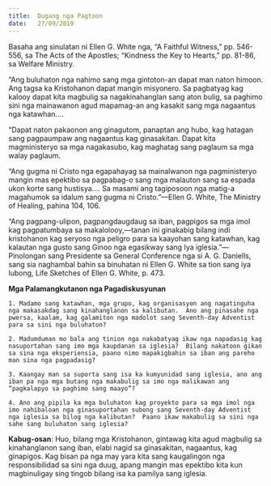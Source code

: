 ```yaml
---
title:  Dugang nga Pagtoon
date:   27/09/2019
---
```


Basaha ang sinulatan ni Ellen G. White nga, “A Faithful Witness,” pp. 546-556, sa The Acts of the Apostles; “Kindness the Key to Hearts,” pp. 81-86, sa Welfare Ministry.

“Ang buluhaton nga nahimo sang mga gintoton-an dapat man naton himoon.  Ang tagsa ka Kristohanon dapat mangin misyonero.  Sa pagbatyag kag kalooy dapat kita magbulig sa nagakinahanglan sang aton bulig, sa paghimo sini nga mainawanon agud mapamag-an ang kasakit sang mga nagaantus nga katawhan….	

“Dapat naton pakaonon ang ginagutom, panaptan ang hubo, kag hatagan sang pagpaumpaw ang nagaantus kag ginasakitan.  Dapat kita magministeryo sa mga nagakasubo, kag maghatag sang paglaum sa mga walay paglaum.

“Ang gugma ni Cristo nga egapahayag sa mainalwanon nga pagministeryo mangin mas epektibo sa pagpabag-o sang mga malauton sang sa espada ukon korte sang hustisya…. Sa masami ang tagiposoon nga matig-a magahumok sa idalum sang gugma ni Cristo.”—Ellen G. White, The Ministry of Healing, pahina 104, 106.

“Ang pagpang-ulipon, pagpangdaugdaug sa iban, pagpigos sa mga imol kag pagpatumbaya sa makalolooy,—tanan ini ginakabig bilang indi kristohanon kag seryoso nga peligro para sa kaayohan sang katawhan, kag kalautan nga gusto sang Ginoo nga egasikway sang Iya iglesia.”—Pinolongan sang Presidente sa General Conference nga si A. G. Daniells, sang sia naghambal bahin sa binuhatan ni Ellen G. White sa tion sang iya lubong, Life Sketches of Ellen G. White, p. 473.

**Mga Palamangkutanon nga Pagadiskusyunan** 

`1.	Madamo sang katawhan, mga grupo, kag organisasyon ang nagatinguha nga makasakdag sang kinahanglanon sa kalibutan.  Ano ang pinasahe nga pwersa, kaalam, kag galamiton nga madolot sang Seventh-day Adventist para sa sini nga buluhaton?`

`2.	Madumduman mo bala ang tinion nga nakabatyag ikaw nga napadasig kag nasuportahan sang imo mga kaupdanan sa iglesia?  Bilang nakatoon gikan sa sina nga eksperiensia, paano nimo mapakigbahin sa iban ang pareho man sina nga pagpadasig?`     

`3.	Kaangay man sa suporta sang isa ka kumyunidad sang iglesia, ano ang iban pa nga mga butang nga makabulig sa imo nga malikawan ang “pagkalapyo sa paghimo sang maayo”?`

`4.	Ano ang pipila ka mga buluhaton kag proyekto para sa mga imol nga imo nahibaloan nga ginasuportahan subong sang Seventh-day Adventist nga iglesia sa bilog nga kalibutan?  Paano ikaw makabulig sa sini nga sahe sang buluhaton sang iglesia?`

**Kabug-osan**:  Huo, bilang mga Kristohanon, gintawag kita agud magbulig sa kinahanglanon sang iban, elabi nagid sa ginasakitan, nagaantus, kag ginapigos.  Kag bisan pa nga may yara kita sang kaugalingon nga responsibilidad sa sini nga duug, apang mangin mas epektibo kita kun magbinuligay sing tingob bilang isa ka pamilya sang iglesia.